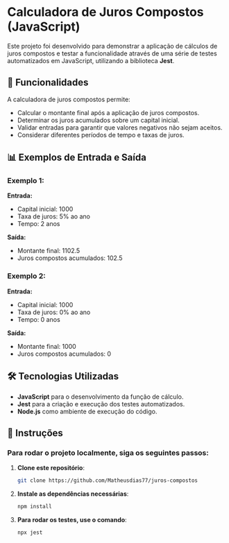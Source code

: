 # Calculadora de Juros Compostos (JavaScript)

Este projeto foi desenvolvido para demonstrar a aplicação de cálculos de juros compostos e testar a funcionalidade através de uma série de testes automatizados em JavaScript, utilizando a biblioteca **Jest**.

## 📝 Funcionalidades

A calculadora de juros compostos permite:

- Calcular o montante final após a aplicação de juros compostos.
- Determinar os juros acumulados sobre um capital inicial.
- Validar entradas para garantir que valores negativos não sejam aceitos.
- Considerar diferentes períodos de tempo e taxas de juros.

## 📊 Exemplos de Entrada e Saída

### Exemplo 1:
**Entrada:**
- Capital inicial: 1000
- Taxa de juros: 5% ao ano
- Tempo: 2 anos

**Saída:**
- Montante final: 1102.5
- Juros compostos acumulados: 102.5

### Exemplo 2:
**Entrada:**
- Capital inicial: 1000
- Taxa de juros: 0% ao ano
- Tempo: 0 anos

**Saída:**
- Montante final: 1000
- Juros compostos acumulados: 0

## 🛠️ Tecnologias Utilizadas

- **JavaScript** para o desenvolvimento da função de cálculo.
- **Jest** para a criação e execução dos testes automatizados.
- **Node.js** como ambiente de execução do código.

## 📖 Instruções

### Para rodar o projeto localmente, siga os seguintes passos:

1. **Clone este repositório**:

   ```bash
   git clone https://github.com/Matheusdias77/juros-compostos

2. **Instale as dependências necessárias**:

   ```bash
   npm install

3. **Para rodar os testes, use o comando**:

   ```bash
   npx jest
